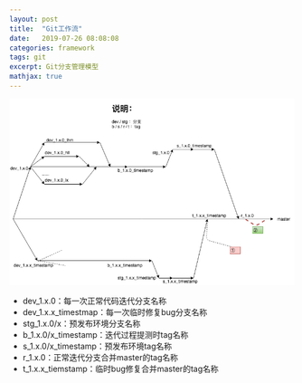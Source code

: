 ```yaml
---
layout: post
title:  "Git工作流"
date:   2019-07-26 08:08:08
categories: framework
tags: git
excerpt: Git分支管理模型
mathjax: true
---
```


![avatar](https://github.com/hongmong/hongmong.github.io/blob/master/_posts/image/2019-07-26%20105800.png?raw=true)

- dev_1.x.0：每一次正常代码迭代分支名称
- dev_1.x.x_timestmap：每一次临时修复bug分支名称
- stg_1.x.0/x：预发布环境分支名称
- b_1.x.0/x_timestamp：迭代过程提测时tag名称
- s_1.x.0/x_timestamp：预发布环境tag名称
- r_1.x.0：正常迭代分支合并master的tag名称
- t_1.x.x_tiemstamp：临时bug修复合并master的tag名称